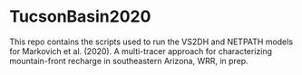 # TucsonBasin2020

This repo contains the scripts used to run the VS2DH and NETPATH models for Markovich et al. (2020). A multi-tracer approach for characterizing mountain-front recharge in southeastern Arizona, WRR, in prep. 
